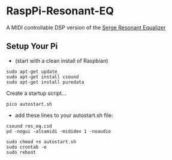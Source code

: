 # RaspPi-Resonant-EQ
A MIDI controllable DSP version of the [Serge Resonant Equalizer](http://www.cgs.synth.net/modules/cgs202_reseq.html)

## Setup Your Pi

- (start with a clean install of Raspbian)

```
sudo apt-get update
sudo apt-get install csound
sudo apt-get install puredata
```

Create a startup script...

`pico autostart.sh`
- add these lines to your autostart.sh file:
```
csound res_eq.csd
pd -nogui -alsamidi -mididev 1 -noaudio
```
```
sudo chmod +x autostart.sh
sudo crontab -e
sudo reboot
```






